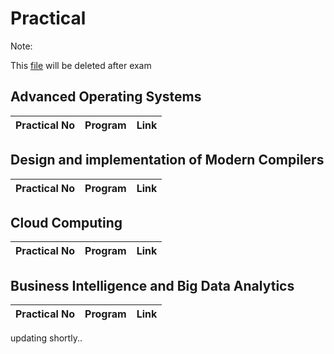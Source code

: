 # Practical
Note:

This [file](https://github.com/bhupendpatil/Practice/blob/master/Practical.md) will be deleted after exam

## Advanced Operating Systems
Practical No | Program | Link
-- | -- | --



## Design and implementation of Modern Compilers
Practical No | Program | Link
-- | -- | --


## Cloud Computing
Practical No | Program | Link
-- | -- | --


## Business Intelligence and Big Data Analytics
Practical No | Program | Link
-- | -- | --



updating shortly..